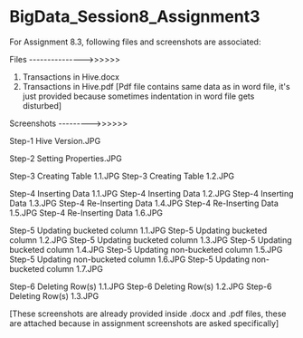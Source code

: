 # BigData_Session8_Assignment3

For Assignment 8.3, following files and screenshots are associated:

Files --------------->>>>>>
1. Transactions in Hive.docx
2. Transactions in Hive.pdf
[Pdf file contains same data as in word file, it's just provided because sometimes indentation in word file gets disturbed]

Screenshots --------->>>>>>

Step-1 Hive Version.JPG

Step-2 Setting Properties.JPG

Step-3 Creating Table 1.1.JPG
Step-3 Creating Table 1.2.JPG

Step-4 Inserting Data 1.1.JPG
Step-4 Inserting Data 1.2.JPG
Step-4 Inserting Data 1.3.JPG
Step-4 Re-Inserting Data 1.4.JPG
Step-4 Re-Inserting Data 1.5.JPG
Step-4 Re-Inserting Data 1.6.JPG

Step-5 Updating bucketed column 1.1.JPG
Step-5 Updating bucketed column 1.2.JPG
Step-5 Updating bucketed column 1.3.JPG
Step-5 Updating bucketed column 1.4.JPG
Step-5 Updating non-bucketed column 1.5.JPG
Step-5 Updating non-bucketed column 1.6.JPG
Step-5 Updating non-bucketed column 1.7.JPG

Step-6 Deleting Row(s) 1.1.JPG
Step-6 Deleting Row(s) 1.2.JPG
Step-6 Deleting Row(s) 1.3.JPG

[These screenshots are already provided inside .docx and .pdf files, these are attached because in assignment screenshots are asked specifically]

